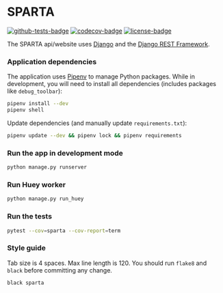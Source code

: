 # SPARTA

[![github-tests-badge]][github-tests]
[![codecov-badge]][codecov]
[![license-badge]](LICENSE)


The SPARTA api/website uses [Django][django] and the [Django REST Framework][drf].

### Application dependencies

The application uses [Pipenv][pipenv] to manage Python packages. While in development, you will need to install
all dependencies (includes packages like `debug_toolbar`):

```bash
pipenv install --dev
pipenv shell
```

Update dependencies (and manually update `requirements.txt`):

```bash
pipenv update --dev && pipenv lock && pipenv requirements
```

### Run the app in development mode

```bash
python manage.py runserver
```

### Run Huey worker

```bash
python manage.py run_huey
```

### Run the tests

```bash
pytest --cov=sparta --cov-report=term
```

### Style guide

Tab size is 4 spaces. Max line length is 120. You should run `flake8` and `black` before committing any change.

```bash
black sparta
```


[codecov]: https://app.codecov.io/gh/eillarra/sparta
[codecov-badge]: https://codecov.io/gh/eillarra/sparta/branch/master/graph/badge.svg?token=UAQVA8J7YS
[github-tests]: https://github.com/eillarra/sparta/actions?query=workflow%3Atests
[github-tests-badge]: https://github.com/eillarra/sparta/workflows/tests/badge.svg
[license-badge]: https://img.shields.io/badge/license-MIT-blue.svg


[django]: https://www.djangoproject.com/
[drf]: https://www.django-rest-framework.org/
[pipenv]: https://docs.pipenv.org/#install-pipenv-today
